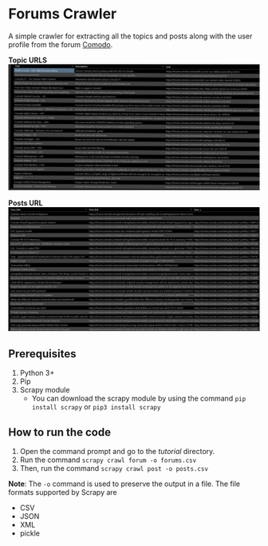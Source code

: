 # Forums Crawler
A simple crawler for extracting all the topics and posts along with the user profile from the forum [Comodo](https://forums.comodo.com/).

**Topic URLS**
![Topic URL](/images/sub_topic.png)

**Posts URL**
![Posts links](/images/posts.png)

## Prerequisites

1. Python 3+
1. Pip
1. Scrapy module
    * You can download the scrapy module by using the command `pip install scrapy` or `pip3 install scrapy`

## How to run the code
1. Open the command prompt and go to the _tutorial_ directory.
1. Run the command `scrapy crawl forum -o forums.csv`
1. Then, run the command `scrapy crawl post -o posts.csv`

**Note**: The `-o` command is used to preserve the output in a file. The file formats supported by Scrapy are
* CSV
* JSON
* XML
* pickle
